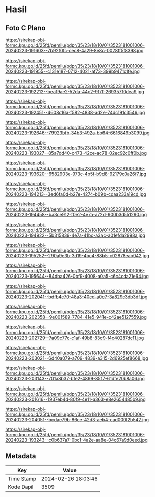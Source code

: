 # Hasil

## Foto C Plano

https://sirekap-obj-formc.kpu.go.id/25fd/pemilu/pdpr/35/23/18/10/01/3523181001006-20240223-191603--7b92f0fc-cec8-4a29-8e8c-0028ff5f8398.jpg

https://sirekap-obj-formc.kpu.go.id/25fd/pemilu/pdpr/35/23/18/10/01/3523181001006-20240223-191955--c131e187-0712-4021-af73-399b9471c1fe.jpg

https://sirekap-obj-formc.kpu.go.id/25fd/pemilu/pdpr/35/23/18/10/01/3523181001006-20240223-192212--bea19ae2-52da-44c2-9f7f-26935710dea9.jpg

https://sirekap-obj-formc.kpu.go.id/25fd/pemilu/pdpr/35/23/18/10/01/3523181001006-20240223-192451--4608c16a-f582-4838-ad2e-74dc191c3546.jpg

https://sirekap-obj-formc.kpu.go.id/25fd/pemilu/pdpr/35/23/18/10/01/3523181001006-20240223-192646--79923bfb-34b3-492a-bb64-6616849b3099.jpg

https://sirekap-obj-formc.kpu.go.id/25fd/pemilu/pdpr/35/23/18/10/01/3523181001006-20240223-193027--85a7dd40-c473-42ce-ac78-02ec92c0ff0b.jpg

https://sirekap-obj-formc.kpu.go.id/25fd/pemilu/pdpr/35/23/18/10/01/3523181001006-20240223-193620--6582903e-973c-4b5f-b9d8-92179c0a26f7.jpg

https://sirekap-obj-formc.kpu.go.id/25fd/pemilu/pdpr/35/23/18/10/01/3523181001006-20240223-194213--3ed6fa0d-b27e-4274-b09b-cdaa233a19cd.jpg

https://sirekap-obj-formc.kpu.go.id/25fd/pemilu/pdpr/35/23/18/10/01/3523181001006-20240223-194458--ba3ce912-f0e2-4e7a-a72d-900b3d551290.jpg

https://sirekap-obj-formc.kpu.go.id/25fd/pemilu/pdpr/35/23/18/10/01/3523181001006-20240223-194922--5b315839-4e7a-41bc-a3ac-a01efda2998a.jpg

https://sirekap-obj-formc.kpu.go.id/25fd/pemilu/pdpr/35/23/18/10/01/3523181001006-20240223-195252--290a9e3b-3d19-4bc4-88b5-c02878eab042.jpg

https://sirekap-obj-formc.kpu.go.id/25fd/pemilu/pdpr/35/23/18/10/01/3523181001006-20240223-195644--84dba426-0bf9-4008-a0a5-c6c4cda21e64.jpg

https://sirekap-obj-formc.kpu.go.id/25fd/pemilu/pdpr/35/23/18/10/01/3523181001006-20240223-202041--bdfb4c70-48a3-40cd-a0c7-3a829c3db3df.jpg

https://sirekap-obj-formc.kpu.go.id/25fd/pemilu/pdpr/35/23/18/10/01/3523181001006-20240223-202358--9e001589-7784-41e5-941e-c42ae5127559.jpg

https://sirekap-obj-formc.kpu.go.id/25fd/pemilu/pdpr/35/23/18/10/01/3523181001006-20240223-202729--7a09c77c-c1af-49b8-83c9-f4c40287dc11.jpg

https://sirekap-obj-formc.kpu.go.id/25fd/pemilu/pdpr/35/23/18/10/01/3523181001006-20240223-203021--6d40a079-a709-4839-a315-2d6925ef8668.jpg

https://sirekap-obj-formc.kpu.go.id/25fd/pemilu/pdpr/35/23/18/10/01/3523181001006-20240223-203143--701a8b37-bfe2-4899-85f7-61dfe20b8a06.jpg

https://sirekap-obj-formc.kpu.go.id/25fd/pemilu/pdpr/35/23/18/10/01/3523181001006-20240223-201616--1937eb4d-80f9-4e11-a363-e8e2654485b9.jpg

https://sirekap-obj-formc.kpu.go.id/25fd/pemilu/pdpr/35/23/18/10/01/3523181001006-20240223-204051--bcdae79b-86ce-42d3-aeb4-cad000f2b542.jpg

https://sirekap-obj-formc.kpu.go.id/25fd/pemilu/pdpr/35/23/18/10/01/3523181001006-20240223-193243--c0b637a7-0bc1-4a2e-aa8e-04c67a9d0eed.jpg


## Metadata

| Key        | Value               |
| ---------- | ------------------- |
| Time Stamp | 2024-02-26 18:03:46 |
| Kode Dapil | 3509                |



